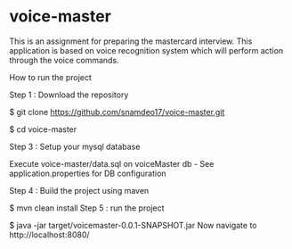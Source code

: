 # voice-master
This is an assignment for preparing the mastercard interview. This application is based on voice recognition system which will perform action through the voice commands.

How to run the project

Step 1 : Download the repository

$ git clone https://github.com/snamdeo17/voice-master.git

$ cd voice-master

Step 3 : Setup your mysql database

Execute voice-master/data.sql on voiceMaster db - See application.properties for DB configuration

Step 4 : Build the project using maven

$ mvn clean install
Step 5 : run the project

$ java -jar target/voicemaster-0.0.1-SNAPSHOT.jar
Now navigate to http://localhost:8080/

